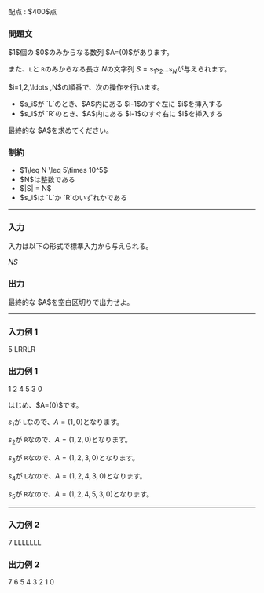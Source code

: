 
<div>

<span>

<span>

<p>
配点 : $400$点
</p>

<div>

<section>

### **問題文**

<p>
$1$個の $0$のみからなる数列 $A=(0)$があります。

また、`L`と `R`のみからなる長さ $N$の文字列 $S=s_1s_2\ldots s_N$が与えられます。  
</p>

<p>
$i=1,2,\ldots ,N$の順番で、次の操作を行います。  
</p>

<ul>

<li>
$s_i$が `L`のとき、$A$内にある $i-1$のすぐ左に $i$を挿入する
</li>

<li>
$s_i$が `R`のとき、$A$内にある $i-1$のすぐ右に $i$を挿入する
</li>

</ul>

<p>
最終的な $A$を求めてください。
</p>

</section>

</div>

<div>

<section>

### **制約**

<ul>

<li>
$1\leq N \leq 5\times 10^5$
</li>

<li>
$N$は整数である
</li>

<li>
$|S| = N$
</li>

<li>
$s_i$は `L`か `R`のいずれかである
</li>

</ul>

</section>

</div>

---

<div>

<div>

<section>

### **入力**

<p>
入力は以下の形式で標準入力から与えられる。
</p>

<div>

$N$$S$
</div>

</section>

</div>

<div>

<section>

### **出力**

<p>
最終的な $A$を空白区切りで出力せよ。
</p>

</section>

</div>

</div>

---

<div>

<section>

### **入力例 1**

<div>

5
LRRLR

</div>

</section>

</div>

<div>

<section>

### **出力例 1**

<div>

1 2 4 5 3 0

</div>

<p>
はじめ、$A=(0)$です。

$s_1$が `L`なので、$A=(1,0)$となります。

$s_2$が `R`なので、$A=(1,2,0)$となります。

$s_3$が `R`なので、$A=(1,2,3,0)$となります。

$s_4$が `L`なので、$A=(1,2,4,3,0)$となります。

$s_5$が `R`なので、$A=(1,2,4,5,3,0)$となります。  
</p>

</section>

</div>

---

<div>

<section>

### **入力例 2**

<div>

7
LLLLLLL

</div>

</section>

</div>

<div>

<section>

### **出力例 2**

<div>

7 6 5 4 3 2 1 0

</div>

</section>

</div>

</span>

</span>

</div>
